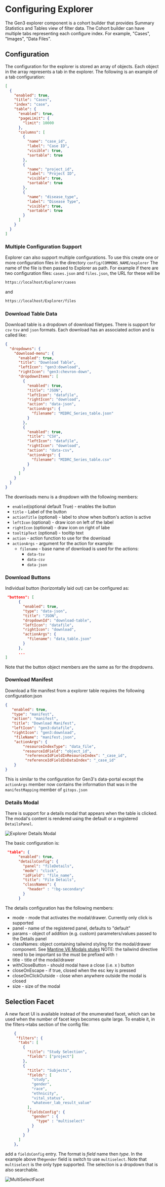 # Configuring Explorer

The Gen3 explorer component is a cohort builder that provides Summary Statistics and  Tables view of filter data. The Cohort builder can have multiple tabs representing each configure index.
For example, "Cases", "Images", "Data Files".

## Configuration

The configuration for the explorer is stored an array of objects. Each object in the array represents a tab in the explorer. The following is an example of a tab configuration:

```json
[
  {
    "enabled": true,
    "title": "Cases",
    "index": "case",
    "table": {
      "enabled": true,
      "pageLimit": {
        "limit": 10000
      },
      "columns": [
        {
          "name": "case_id",
          "label": "Case ID",
          "visible": true,
          "sortable": true
        },
        {
          "name": "project_id",
          "label": "Project ID",
          "visible": true,
          "sortable": true
        },
        {
          "name": "disease_type",
          "label": "Disease Type",
          "visible": true,
          "sortable": true
        }
      ]
    }
  }
]
```
### Multiple Configuration Support

Explorer can also support multiple configurations. To use this create
one or more configuration files in the directory ```config/COMMONS_NAME/explorer```
The name of the file is then passed to Explorer as path.
For example if there are two configuration files:
```cases.json``` and ```files.json```, the URL for these will be
```bash
https://localhost/Explorer/cases
```
and
```bash
https://localhost/Explorer/files
```


### Download Table Data

Download table is a dropdown of download filetypes. There is support for `csv` `tsv` and `json` formats. Each download has an associated action and is called like:

```json
{
  "dropdowns": {
    "download-menu": {
      "enabled": true,
      "title": "Download Table",
      "leftIcon": "gen3:download",
      "rightIcon": "gen3:chevron-down",
      "dropdownItems": [
        {
          "enabled": true,
          "title": "JSON",
          "leftIcon": "datafile",
          "rightIcon": "download",
          "action": "data-json",
          "actionArgs": {
            "filename": "MIDRC_Series_table.json"
          }
        },
        {
          "enabled": true,
          "title": "CSV",
          "leftIcon": "datafile",
          "rightIcon": "download",
          "action": "data-csv",
          "actionArgs": {
            "filename": "MIDRC_Series_table.csv"
          }
        }
      ]
    }
  }
}
```

The downloads menu is a dropdown with the following members:

* `enabled`(optional default True) - enables the button
* `title` - Label of the button
* `actionTitle` (optional) - label to show when button's action is active
* `leftIcon` (optional) - draw icon on left of the label
* `rightIcon` (optional) - draw icon on right of labe
* `tooltipText` (optional) - tooltip text
* `action` - action function to use for the download
* `actionArgs` - argument for the action
  for example:
  * `filename` - base name of download is used for the actions:
    * `data-tsv`
    * `data-csv`
    * `data-json`

### Download Buttons
Individual button (horizontally laid out) can be configured as:

```json
 "buttons": [
      {
        "enabled": true,
        "type": "data-json",
        "title": "JSON",
        "dropdownId": "download-table",
        "leftIcon": "datafile",
        "rightIcon": "download",
        "actionArgs": {
          "filename": "data_table.json"
        }
      },
      ...
]
```
Note that the button object members are the same as for the dropdowns.

### Download Manifest

Download a file manifest from a explorer table requires the following configuration:json

```json
{
   "enabled": true,
   "type": "manifest",
   "action": "manifest",
   "title": "Download Manifest",
   "leftIcon": "gen3:datafile",
   "rightIcon": "gen3:download",
    "fileName": "manifest.json",
    "actionArgs": {
        "resourceIndexType": "data_file",
        "resourceIdField": "object_id",
         "referenceIdFieldInResourceIndex": "_case_id",
         "referenceIdFieldInDataIndex": "_case_id"
    }
}
```
This is similar to the configuration for Gen3's data-portal except the `actionArgs` member now contains the information that was in the `manifestMapping` member of `gitops.json`

### Details Modal

There is support for a details modal that appears when the table is clicked. The modal's content is rendered using the
default or a registered ```DetailsPanel```.

![Explorer Details Modal](./images/ExplorerTable_Details_Modal.png)

The basic configuration is:

```json
 "table": {
      "enabled": true,
      "detailsConfig": {
        "panel": "fileDetails",
        "mode": "click",
        "idField": "file_name",
        "title": "File Details",
        "classNames": {
          "header" : "!bg-secondary"
        }
      }

```

The details configuration has the following members:

* mode - mode that activates the modal/drawer. Currently only click is supported
* panel - name of the registered panel, defaults to "default"
* params - object of addition (e.g. custom) parameters/values passed to the Details panel
* classNames: object containing tailwind styling for the modal/drawer component. See [Mantine V6 Modals stules](https://v6.mantine.dev/core/modal/?t=styles-api)
  NOTE: the tailwind directive need to be important so the must be prefixed with ```!```
* title - title of the modal/drawer
* withCloseButton - should modal have a close (i.e. x ) button
* closeOnEscape - if true, closed when the esc key is pressed
* closeOnClickOutside - close when anywhere outside the modal is closed
* size - size of the modal

## Selection Facet

A new facet UI is available instead of the enumerated facet, which can be used when the number of facet keys becomes
quite large. To enable it, in the filters->tabs section of the config file:

```json
    {
     "filters": {
      "tabs": [
        {
          "title": "Study Selection",
          "fields": ["project"]
        },
        {
          "title": "Subjects",
          "fields": [
            "study",
            "gender",
            "race",
            "ethnicity",
            "vital_status",
            "whatever_lab_result_value"
          ],
          "fieldsConfig": {
            "gender" : {
              "type" : "multiselect"
            }
          }
        }
      ]
    },

```

add a ```fieldsConfig``` entry. The format is _field_ name then _type_. In the example above the```gender``` field is
switch to use ```multiselect```. Note that ```multiselect``` is the only type supported. The selection is a dropdown that
is also searchable.

![MultiSelectFacet](images/MultiSelectFacet.png)
